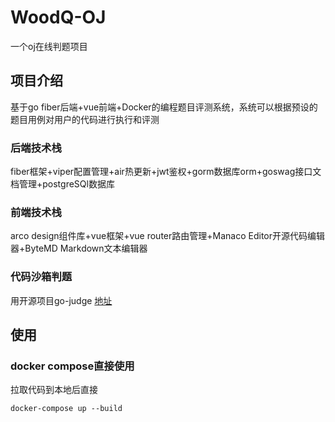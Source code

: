 # WoodQ-OJ
一个oj在线判题项目
## 项目介绍
基于go fiber后端+vue前端+Docker的编程题目评测系统，系统可以根据预设的题目用例对用户的代码进行执行和评测

### 后端技术栈
fiber框架+viper配置管理+air热更新+jwt鉴权+gorm数据库orm+goswag接口文档管理+postgreSQl数据库

### 前端技术栈
arco design组件库+vue框架+vue router路由管理+Manaco Editor开源代码编辑器+ByteMD Markdown文本编辑器

### 代码沙箱判题
用开源项目go-judge [地址](<https://github.com/criyle/go-judge>)

## 使用
### docker compose直接使用
拉取代码到本地后直接
```
docker-compose up --build
```
